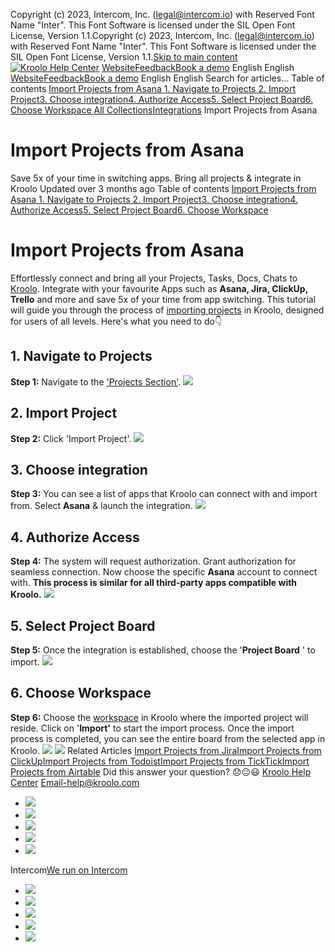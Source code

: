 Copyright (c) 2023, Intercom, Inc. (legal@intercom.io) with Reserved Font Name "Inter". This Font Software is licensed under the SIL Open Font License, Version 1.1.Copyright (c) 2023, Intercom, Inc. (legal@intercom.io) with Reserved Font Name "Inter". This Font Software is licensed under the SIL Open Font License, Version 1.1.[Skip to main content](https://help.kroolo.com/en/articles/9271668-import-projects-from-asana#main-content)
[![Kroolo Help Center](https://downloads.intercomcdn.com/i/o/h4qkzypg/611116/ee699fbf23fef0f6d8d4f666d84c/37cdcedd14003d8fdcfdeda0a05c09cb)](https://help.kroolo.com/en/)
[Website](https://kroolo.com/)[Feedback](https://kroolo.featurebase.app/)[Book a demo](https://kroolo.com/book-demo)
English
English
[Website](https://kroolo.com/)[Feedback](https://kroolo.featurebase.app/)[Book a demo](https://kroolo.com/book-demo)
English
English
Search for articles...
Table of contents
[Import Projects from Asana ](https://help.kroolo.com/en/articles/9271668-import-projects-from-asana#h_7aefd22f31)[1. Navigate to Projects ](https://help.kroolo.com/en/articles/9271668-import-projects-from-asana#h_9fa34ec403)[2. Import Project](https://help.kroolo.com/en/articles/9271668-import-projects-from-asana#h_37cdff89da)[3. Choose integration](https://help.kroolo.com/en/articles/9271668-import-projects-from-asana#h_8a6964c5e2)[4. Authorize Access](https://help.kroolo.com/en/articles/9271668-import-projects-from-asana#h_4012e77f31)[5. Select Project Board](https://help.kroolo.com/en/articles/9271668-import-projects-from-asana#h_ea91aaf60d)[6. Choose Workspace ](https://help.kroolo.com/en/articles/9271668-import-projects-from-asana#h_41a97984db)
[All Collections](https://help.kroolo.com/en/)[Integrations](https://help.kroolo.com/en/collections/9118200-integrations)
Import Projects from Asana
# Import Projects from Asana
Save 5x of your time in switching apps. Bring all projects & integrate in Kroolo
Updated over 3 months ago
Table of contents
[Import Projects from Asana ](https://help.kroolo.com/en/articles/9271668-import-projects-from-asana#h_7aefd22f31)[1. Navigate to Projects ](https://help.kroolo.com/en/articles/9271668-import-projects-from-asana#h_9fa34ec403)[2. Import Project](https://help.kroolo.com/en/articles/9271668-import-projects-from-asana#h_37cdff89da)[3. Choose integration](https://help.kroolo.com/en/articles/9271668-import-projects-from-asana#h_8a6964c5e2)[4. Authorize Access](https://help.kroolo.com/en/articles/9271668-import-projects-from-asana#h_4012e77f31)[5. Select Project Board](https://help.kroolo.com/en/articles/9271668-import-projects-from-asana#h_ea91aaf60d)[6. Choose Workspace ](https://help.kroolo.com/en/articles/9271668-import-projects-from-asana#h_41a97984db)
# Import Projects from Asana 
Effortlessly connect and bring all your Projects, Tasks, Docs, Chats to [Kroolo](https://kroolo.com/).
Integrate with your favourite Apps such as **Asana, Jira, ClickUp, Trello** and more and save 5x of your time from app switching. 
This tutorial will guide you through the process of [importing projects](https://kroolo.com/features/projects) in Kroolo, designed for users of all levels. Here's what you need to do👇
## 1. Navigate to Projects 
**Step 1:** Navigate to the ['Projects Section'](https://intercom.help/kroolo/en/articles/9795542-manage-projects-in-kroolo).
[![](https://kroolo-e0b70269b6e2.intercom-attachments-1.com/i/o/1051376959/fc163b508280fc4fc2e34546/1839512c-e414-4d0d-abc4-dc4c4d669cfe.gif?expires=1747842300&signature=2b8f3efbc8f52721ca78c3b9ba62ba77e2049af730417094c440d7bbe5cda065&req=dSAiF8p5m4haUPMW1HO4zf44k1oa26xlKnqRQqnoYJ8uNtLc5K8JI8Q4kNRW%0AfQl%2BNcjR8M43v3cox9g%3D%0A)](https://kroolo-e0b70269b6e2.intercom-attachments-1.com/i/o/1051376959/fc163b508280fc4fc2e34546/1839512c-e414-4d0d-abc4-dc4c4d669cfe.gif?expires=1747842300&signature=2b8f3efbc8f52721ca78c3b9ba62ba77e2049af730417094c440d7bbe5cda065&req=dSAiF8p5m4haUPMW1HO4zf44k1oa26xlKnqRQqnoYJ8uNtLc5K8JI8Q4kNRW%0AfQl%2BNcjR8M43v3cox9g%3D%0A)
## 2. Import Project
**Step 2:** Click 'Import Project'.
[![](https://kroolo-e0b70269b6e2.intercom-attachments-1.com/i/o/1051376962/3b75306b75e50776e8f78739/75068245-3554-44bd-95c3-c36af64a87d7.gif?expires=1747842300&signature=997e3136c4ce9cfb19f6192fd43b65b47531567dcc1e07378b724a122f96a017&req=dSAiF8p5m4hZW%2FMW1HO4zYcEe4RreojZNg%2FjRgIN9Uw%2BA63Scp6U3X6RIxUV%0A%2BbtqSsc4MZGieW5oFy4%3D%0A)](https://kroolo-e0b70269b6e2.intercom-attachments-1.com/i/o/1051376962/3b75306b75e50776e8f78739/75068245-3554-44bd-95c3-c36af64a87d7.gif?expires=1747842300&signature=997e3136c4ce9cfb19f6192fd43b65b47531567dcc1e07378b724a122f96a017&req=dSAiF8p5m4hZW%2FMW1HO4zYcEe4RreojZNg%2FjRgIN9Uw%2BA63Scp6U3X6RIxUV%0A%2BbtqSsc4MZGieW5oFy4%3D%0A)
## 3. Choose integration
**Step 3:** You can see a list of apps that Kroolo can connect with and import from. Select **Asana** & launch the integration. 
[![](https://kroolo-e0b70269b6e2.intercom-attachments-1.com/i/o/1051376967/ad7bf935cba130ecf03425d0/4dc13701-9613-4946-b96f-2c3d3cca50c8.gif?expires=1747842300&signature=5405da7b4d36a98faec3f51f51e9bca1bb9e6297cb761dec932a1d5936f9e4a8&req=dSAiF8p5m4hZXvMW1HO4zb5EJxWNGT8ntJe5%2BsXPhfVn4Gl5XFrZydyIQKMH%0AdTQPHs%2BjUqPM%2BTnHrPE%3D%0A)](https://kroolo-e0b70269b6e2.intercom-attachments-1.com/i/o/1051376967/ad7bf935cba130ecf03425d0/4dc13701-9613-4946-b96f-2c3d3cca50c8.gif?expires=1747842300&signature=5405da7b4d36a98faec3f51f51e9bca1bb9e6297cb761dec932a1d5936f9e4a8&req=dSAiF8p5m4hZXvMW1HO4zb5EJxWNGT8ntJe5%2BsXPhfVn4Gl5XFrZydyIQKMH%0AdTQPHs%2BjUqPM%2BTnHrPE%3D%0A)
## 4. Authorize Access
**Step 4:** The system will request authorization. Grant authorization for seamless connection.
Now choose the specific **Asana** account to connect with. **This process is similar for all third-party apps compatible with Kroolo.**
[![](https://kroolo-e0b70269b6e2.intercom-attachments-1.com/i/o/1051376973/6fd68f9132d96897e507c710/d8537235-3c44-4155-9d25-c5bacb2d6909.gif?expires=1747842300&signature=e27550394c9e287c3cb6d54f00bb089381a9585db0a52327c7856306df0700b1&req=dSAiF8p5m4hYWvMW1HO4zV9ptZTAkf16dY20BAwF7i3lM%2BHRMxee3h3CahuM%0Az5tqmgvyMmbSURqyP5A%3D%0A)](https://kroolo-e0b70269b6e2.intercom-attachments-1.com/i/o/1051376973/6fd68f9132d96897e507c710/d8537235-3c44-4155-9d25-c5bacb2d6909.gif?expires=1747842300&signature=e27550394c9e287c3cb6d54f00bb089381a9585db0a52327c7856306df0700b1&req=dSAiF8p5m4hYWvMW1HO4zV9ptZTAkf16dY20BAwF7i3lM%2BHRMxee3h3CahuM%0Az5tqmgvyMmbSURqyP5A%3D%0A)
## 5. Select Project Board
**Step 5:** Once the integration is established, choose the '**Project Board** ' to import.
[![](https://kroolo-e0b70269b6e2.intercom-attachments-1.com/i/o/1051376977/0d196915173fc2eb9352e7a5/abfc1467-e378-4eef-9636-0da0edcc1b9d.gif?expires=1747842300&signature=8ceb850d529c01c584cc280ce7187fb5019b9e9ede254b2491440d8a6b97dcd4&req=dSAiF8p5m4hYXvMW1HO4zUa6LNY3DLR5vA4V2RRBKi9Nm%2FfOMS3Bv5D5DPNA%0ApTiRb8%2FSr%2BvaA3K%2BwkE%3D%0A)](https://kroolo-e0b70269b6e2.intercom-attachments-1.com/i/o/1051376977/0d196915173fc2eb9352e7a5/abfc1467-e378-4eef-9636-0da0edcc1b9d.gif?expires=1747842300&signature=8ceb850d529c01c584cc280ce7187fb5019b9e9ede254b2491440d8a6b97dcd4&req=dSAiF8p5m4hYXvMW1HO4zUa6LNY3DLR5vA4V2RRBKi9Nm%2FfOMS3Bv5D5DPNA%0ApTiRb8%2FSr%2BvaA3K%2BwkE%3D%0A)
## 6. Choose Workspace 
**Step 6:** Choose the [workspace](https://intercom.help/kroolo/en/articles/9772991-manage-workspaces) in Kroolo where the imported project will reside. Click on '**Import'** to start the import process.
Once the import process is completed, you can see the entire board from the selected app in Kroolo.
[![](https://kroolo-e0b70269b6e2.intercom-attachments-1.com/i/o/1051376984/75137ccec62c4b3dc0b821df/6b66b29c-6679-40f2-8665-78abbd2e58b5.gif?expires=1747842300&signature=dc98ffb1d7d17840320cf277ca21a2734febf6fe09918482a4b157aa83854192&req=dSAiF8p5m4hXXfMW1HO4zctm4tLO%2Bo57%2FWFop8V4cvK2qqKk1xC%2BehkeDu0M%0ANsmh2DsD3YoTqgqZ1wk%3D%0A)](https://kroolo-e0b70269b6e2.intercom-attachments-1.com/i/o/1051376984/75137ccec62c4b3dc0b821df/6b66b29c-6679-40f2-8665-78abbd2e58b5.gif?expires=1747842300&signature=dc98ffb1d7d17840320cf277ca21a2734febf6fe09918482a4b157aa83854192&req=dSAiF8p5m4hXXfMW1HO4zctm4tLO%2Bo57%2FWFop8V4cvK2qqKk1xC%2BehkeDu0M%0ANsmh2DsD3YoTqgqZ1wk%3D%0A)
[![](https://downloads.intercomcdn.com/i/o/1154239935/16bdc7ccee438cb1b1401c5a/cta+2.png?expires=1747842300&signature=dd47cba0db319b0f9942f1c9448101d19128cfc328082dba109fd313fcbe9b0e&req=dSEiEst9lIhcXPMW1HO4zaAvOMMpdc9GmeNev1I5WoyaieXpyVXHah%2Bjn0c2%0APmSEHntEtQfCu%2FLDvBk%3D%0A)](https://kroolo.com/)
Related Articles
[Import Projects from Jira](https://help.kroolo.com/en/articles/9355717-import-projects-from-jira)[Import Projects from ClickUp](https://help.kroolo.com/en/articles/9382914-import-projects-from-clickup)[Import Projects from Todoist](https://help.kroolo.com/en/articles/9387813-import-projects-from-todoist)[Import Projects from TickTick](https://help.kroolo.com/en/articles/9393262-import-projects-from-ticktick)[Import Projects from Airtable](https://help.kroolo.com/en/articles/10085032-import-projects-from-airtable)
Did this answer your question?
😞😐😃
[Kroolo Help Center](https://help.kroolo.com/en/)
Email-help@kroolo.com
  * [![](https://intercom.help/kroolo/assets/svg/icon:social-facebook/FFFFFF)](https://www.facebook.com/profile.php?id=61553808299270)
  * [![](https://intercom.help/kroolo/assets/svg/icon:social-linkedin/FFFFFF)](https://www.linkedin.com/company/getkroolo)
  * [![](https://intercom.help/kroolo/assets/svg/icon:social-instagram/FFFFFF)](https://www.instagram.com/getkroolo)
  * [![](https://intercom.help/kroolo/assets/svg/icon:social-youtube/FFFFFF)](https://www.youtube.com/@getkroolo/featured)
  * [![](https://intercom.help/kroolo/assets/svg/icon:social-twitter-x/FFFFFF)](https://www.twitter.com/getkroolo)


Intercom[We run on Intercom](https://www.intercom.com/intercom-link?company=Kroolo&solution=customer-support&utm_campaign=intercom-link&utm_content=We+run+on+Intercom&utm_medium=help-center&utm_referrer=https%3A%2F%2Fhelp.kroolo.com%2Fen%2Farticles%2F9271668-import-projects-from-asana&utm_source=desktop-web)
  * [![](https://intercom.help/kroolo/assets/svg/icon:social-facebook/FFFFFF)](https://www.facebook.com/profile.php?id=61553808299270)
  * [![](https://intercom.help/kroolo/assets/svg/icon:social-linkedin/FFFFFF)](https://www.linkedin.com/company/getkroolo)
  * [![](https://intercom.help/kroolo/assets/svg/icon:social-instagram/FFFFFF)](https://www.instagram.com/getkroolo)
  * [![](https://intercom.help/kroolo/assets/svg/icon:social-youtube/FFFFFF)](https://www.youtube.com/@getkroolo/featured)
  * [![](https://intercom.help/kroolo/assets/svg/icon:social-twitter-x/FFFFFF)](https://www.twitter.com/getkroolo)



